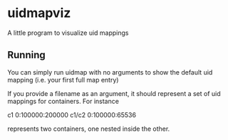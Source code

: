 # uidmapviz

A little program to visualize uid mappings

## Running

You can simply run uidmap with no arguments to show the default
uid mapping (i.e. your first full map entry)

If you provide a filename as an argument, it should represent a
set of uid mappings for containers.  For instance

c1 0:100000:200000
c1/c2 0:100000:65536

represents two containers, one nested inside the other.

